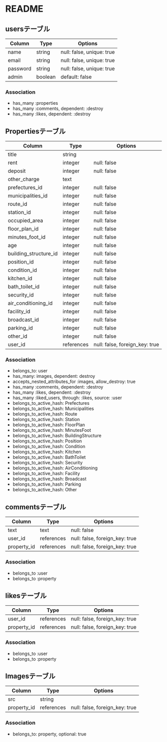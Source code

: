 # README

## usersテーブル
|Column|Type|Options|
|------|----|-------|
|name|string|null: false, unique: true|
|email|string|null: false, unique: true|
|password|string|null: false, unique: true|
|admin|boolean|default: false|

### Association
- has_many :properties
- has_many :comments, dependent: :destroy
- has_many :likes, dependent: :destroy

## Propertiesテーブル
|Column|Type|Options|
|------|----|-------|
|title|string||
|rent|integer|null: false|
|deposit|integer|null: false|
|other_charge|text||
|prefectures_id|integer|null: false|
|municipalities_id|integer|null: false|
|route_id|integer|null: false|
|station_id|integer|null: false|
|occupied_area|integer|null: false|
|floor_plan_id|integer|null: false|
|minutes_foot_id|integer|null: false|
|age|integer|null: false|
|building_structure_id|integer|null: false|
|position_id|integer|null: false|
|condition_id|integer|null: false|
|kitchen_id|integer|null: false|
|bath_toilet_id|integer|null: false|
|security_id|integer|null: false|
|air_conditioning_id|integer|null: false|
|facility_id|integer|null: false|
|broadcast_id|integer|null: false|
|parking_id|integer|null: false|
|other_id|integer|null: false|
|user_id|references|null: false, foreign_key: true|

### Association
- belongs_to: user
- has_many: images, dependent: destroy
- accepts_nested_attributes_for :images, allow_destroy: true
- has_many :comments, dependent: :destroy
- has_many :likes, dependent: :destroy
- has_many :liked_users, through: :likes, source: :user
- belongs_to_active_hash: Prefectures
- belongs_to_active_hash: Municipalities
- belongs_to_active_hash: Route
- belongs_to_active_hash: Station
- belongs_to_active_hash: FloorPlan
- belongs_to_active_hash: MinutesFoot
- belongs_to_active_hash: BuildingStructure
- belongs_to_active_hash: Position
- belongs_to_active_hash: Condition
- belongs_to_active_hash: Kitchen
- belongs_to_active_hash: BathToilet
- belongs_to_active_hash: Security
- belongs_to_active_hash: AirConditioning
- belongs_to_active_hash: Facility
- belongs_to_active_hash: Broadcast
- belongs_to_active_hash: Parking
- belongs_to_active_hash: Other

## commentsテーブル
|Column|Type|Options|
|------|----|-------|
|text|text|null: false|
|user_id|references|null: false, foreign_key: true|
|property_id|references|null: false, foreign_key: true|

### Association
- belongs_to :user
- belongs_to :property

## likesテーブル
|Column|Type|Options|
|------|----|-------|
|user_id|references|null: false, foreign_key: true|
|property_id|references|null: false, foreign_key: true|

### Association
- belongs_to :user
- belongs_to :property

## Imagesテーブル
|Column|Type|Options|
|------|----|-------|
|src|string||
|property_id|references|null: false, foreign_key: true|

### Association
- belongs_to: property, optional: true